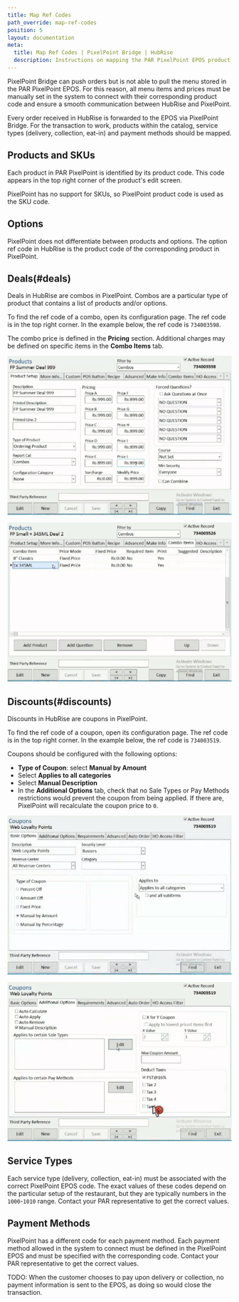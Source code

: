 ```yaml
---
title: Map Ref Codes
path_override: map-ref-codes
position: 5
layout: documentation
meta:
  title: Map Ref Codes | PixelPoint Bridge | HubRise
  description: Instructions on mapping the PAR PixelPoint EPOS product ref codes with other apps after connecting your EPOS with HubRise. Synchronise your data.
---
```


PixelPoint Bridge can push orders but is not able to pull the menu stored in the PAR PixelPoint EPOS. For this reason, all menu items and prices must be manually set in the system to connect with their corresponding product code and ensure a smooth communication between HubRise and PixelPoint.

Every order received in HubRise is forwarded to the EPOS via PixelPoint Bridge. For the transaction to work, products within the catalog, service types (delivery, collection, eat-in) and payment methods should be mapped.

## Products and SKUs

Each product in PAR PixelPoint is identified by its product code. This code appears in the top right corner of the product's edit screen.

PixelPoint has no support for SKUs, so PixelPoint product code is used as the SKU code.

## Options

PixelPoint does not differentiate between products and options. The option ref code in HubRise is the product code of the corresponding product in PixelPoint.

## Deals(#deals)

Deals in HubRise are combos in PixelPoint. Combos are a particular type of product that contains a list of products and/or options.

To find the ref code of a combo, open its configuration page. The ref code is in the top right corner. In the example below, the ref code is `734003598`.

The combo price is defined in the **Pricing** section. Additional charges may be defined on specific items in the **Combo Items** tab.

![PixelPoint combos - product setup](./images/010-combos-product-setup.png)

![PixelPoint combos - combo items](./images/011-combos-items.png)

## Discounts(#discounts)

Discounts in HubRise are coupons in PixelPoint.

To find the ref code of a coupon, open its configuration page. The ref code is in the top right corner. In the example below, the ref code is `734003519`.

Coupons should be configured with the following options:

- **Type of Coupon**: select **Manual by Amount**
- Select **Applies to all categories**
- Select **Manual Description**
- In the **Additional Options** tab, check that no Sale Types or Pay Methods restrictions would prevent the coupon from being applied. If there are, PixelPoint will recalculate the coupon price to `0`.

![PixelPoint coupons - basic options](./images/008-coupons-basic.png)

![PixelPoint coupons - additional options](./images/009-coupons-additional.png)

## Service Types

Each service type (delivery, collection, eat-in) must be associated with the correct PixelPoint EPOS code. The exact values of these codes depend on the particular setup of the restaurant, but they are typically numbers in the `1000`-`1010` range. Contact your PAR representative to get the correct values.

## Payment Methods

PixelPoint has a different code for each payment method. Each payment method allowed in the system to connect must be defined in the PixelPoint EPOS and must be specified with the corresponding code. Contact your PAR representative to get the correct values.

TODO: When the customer chooses to pay upon delivery or collection, no payment information is sent to the EPOS, as doing so would close the transaction.
